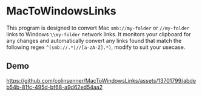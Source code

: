 # MacToWindowsLinks

This program is designed to convert Mac `smb://my-folder` or `//my-folder` links to Windows `\\my-folder` network links. It monitors your clipboard for any changes and automatically convert any links found that match the following regex `^(smb://.*|//[a-zA-Z].*)`, modify to suit your usecase.

## Demo

https://github.com/colinsenner/MacToWindowsLinks/assets/13701799/abdeb54b-81fc-495d-bf68-a9d62ed54aa2
